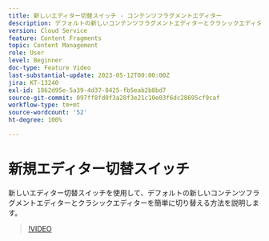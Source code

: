 ```yaml
---
title: 新しいエディター切替スイッチ - コンテンツフラグメントエディター
description: デフォルトの新しいコンテンツフラグメントエディターとクラシックエディターを簡単に切り替えることができる新しいエディター切替スイッチについて説明します。
version: Cloud Service
feature: Content Fragments
topic: Content Management
role: User
level: Beginner
doc-type: Feature Video
last-substantial-update: 2023-05-12T00:00:00Z
jira: KT-13240
exl-id: 1862d95e-5a39-4d37-8425-fb5eab2b8bd7
source-git-commit: 097ff8fd0f3a28f3e21c10e03f6dc28695cf9caf
workflow-type: tm+mt
source-wordcount: '52'
ht-degree: 100%

---
```


# 新規エディター切替スイッチ

新しいエディター切替スイッチを使用して、デフォルトの新しいコンテンツフラグメントエディターとクラシックエディターを簡単に切り替える方法を説明します。

>[!VIDEO](https://video.tv.adobe.com/v/3419312/?learn=on)

